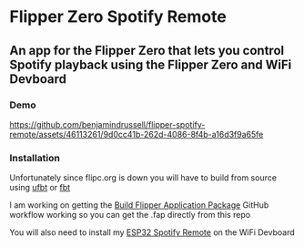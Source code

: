 # Flipper Zero Spotify Remote

## An app for the Flipper Zero that lets you control Spotify playback using the Flipper Zero and WiFi Devboard

### Demo
https://github.com/benjamindrussell/flipper-spotify-remote/assets/46113261/9d0cc41b-262d-4086-8f4b-a16d3f9a65fe

### Installation
Unfortunately since flipc.org is down you will have to build from source using [ufbt](https://github.com/flipperdevices/flipperzero-ufbt) or [fbt](https://github.com/flipperdevices/flipperzero-firmware/blob/dev/documentation/fbt.md)

I am working on getting the [Build Flipper Application Package](https://github.com/marketplace/actions/build-flipper-application-package-fap) GitHub workflow working so you can get the .fap directly from this repo

You will also need to install my [ESP32 Spotify Remote](https://github.com/benjamindrussell/esp32-spotify-remote) on the WiFi Devboard

